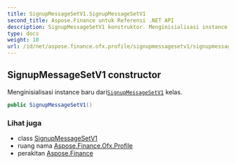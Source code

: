 ```yaml
---
title: SignupMessageSetV1.SignupMessageSetV1
second_title: Aspose.Finance untuk Referensi .NET API
description: SignupMessageSetV1 konstruktor. Menginisialisasi instance baru dariSignupMessageSetV1 kelas.
type: docs
weight: 10
url: /id/net/aspose.finance.ofx.profile/signupmessagesetv1/signupmessagesetv1/
---
```

## SignupMessageSetV1 constructor

Menginisialisasi instance baru dari[`SignupMessageSetV1`](../) kelas.

```csharp
public SignupMessageSetV1()
```

### Lihat juga

* class [SignupMessageSetV1](../)
* ruang nama [Aspose.Finance.Ofx.Profile](../../signupmessagesetv1/)
* perakitan [Aspose.Finance](../../../)


